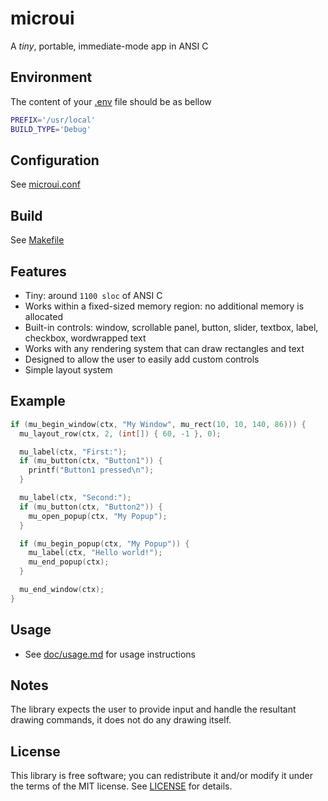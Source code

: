 # microui

A *tiny*, portable, immediate-mode app in ANSI C

## Environment

The content of your [.env](.env) file should be as bellow

```bash
PREFIX='/usr/local'
BUILD_TYPE='Debug'
```

## Configuration

See [microui.conf](microui.conf)

## Build

See [Makefile](Makefile)

## Features

* Tiny: around `1100 sloc` of ANSI C
* Works within a fixed-sized memory region: no additional memory is allocated
* Built-in controls: window, scrollable panel, button, slider, textbox, label,
  checkbox, wordwrapped text
* Works with any rendering system that can draw rectangles and text
* Designed to allow the user to easily add custom controls
* Simple layout system

## Example

```c
if (mu_begin_window(ctx, "My Window", mu_rect(10, 10, 140, 86))) {
  mu_layout_row(ctx, 2, (int[]) { 60, -1 }, 0);

  mu_label(ctx, "First:");
  if (mu_button(ctx, "Button1")) {
    printf("Button1 pressed\n");
  }

  mu_label(ctx, "Second:");
  if (mu_button(ctx, "Button2")) {
    mu_open_popup(ctx, "My Popup");
  }

  if (mu_begin_popup(ctx, "My Popup")) {
    mu_label(ctx, "Hello world!");
    mu_end_popup(ctx);
  }

  mu_end_window(ctx);
}
```

## Usage

* See [doc/usage.md](doc/usage.md) for usage instructions

## Notes

The library expects the user to provide input and handle the resultant drawing
commands, it does not do any drawing itself.

## License

This library is free software; you can redistribute it and/or modify it under
the terms of the MIT license. See [LICENSE](LICENSE) for details.
